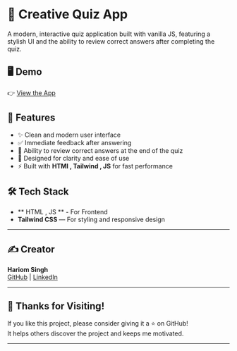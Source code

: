 # 🎨 Creative Quiz App

A modern, interactive quiz application built with vanilla JS, featuring a stylish UI and the ability to review correct answers after completing the quiz.

## 🖥️ Demo

👉 [View the App](https://hariom0.github.io/quizWorld/ )

## 🚀 Features

- ✨ Clean and modern user interface
- ✅ Immediate feedback after answering
- 🔁 Ability to review correct answers at the end of the quiz
- 🎯 Designed for clarity and ease of use
- ⚡ Built with **HTMl , Tailwind , JS**  for fast performance






## 🛠️ Tech Stack

- ** HTML , JS ** - For Frontend
- **Tailwind CSS** — For styling and responsive design

---

## ✍️ Creator

**Hariom Singh**  
[GitHub](https://github.com/Hariom0) | [LinkedIn](https://www.linkedin.com/in/hariom-singh-9651a4214)

---

## 🙌 Thanks for Visiting!

If you like this project, please consider giving it a ⭐ on GitHub!  
It helps others discover the project and keeps me motivated.

---



